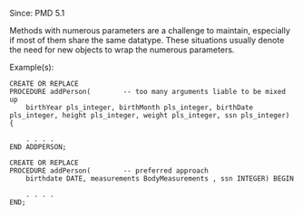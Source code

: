 Since: PMD 5.1

Methods with numerous parameters are a challenge to maintain, especially if most of them share the
same datatype. These situations usually denote the need for new objects to wrap the numerous parameters.

Example(s):
```
CREATE OR REPLACE
PROCEDURE addPerson(		-- too many arguments liable to be mixed up
	birthYear pls_integer, birthMonth pls_integer, birthDate pls_integer, height pls_integer, weight pls_integer, ssn pls_integer) {

	. . . .
END ADDPERSON;
 
CREATE OR REPLACE
PROCEDURE addPerson(		-- preferred approach
	birthdate DATE, measurements BodyMeasurements , ssn INTEGER) BEGIN

	. . . .
END;
```
